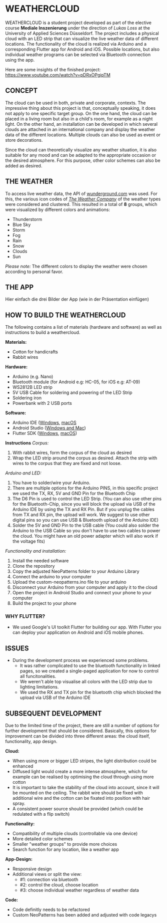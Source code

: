 # WEATHERCLOUD
WEATHERCLOUD is a student project developed as part of the elective course **Mediale Inszenierung** under the direction of *Lukas Loss* at the University of Applied Sciences Düsseldorf. The project includes a physical cloud with an LED strip that can visualize the live weather data of different locations. The functionality of the cloud is realized via Arduino and a corresponding Flutter app for Android and iOS. Possible locations, but also individual weather programs can be selected via Bluetooth connection using the app.

Here are some insights of the finished project: https://www.youtube.com/watch?v=pDRxOPgipTM


## CONCEPT
The cloud can be used in both, private and corporate, contexts. The impressive thing about this project is that, conceptually speaking, it does not apply to one specific target group. On the one hand, the cloud can be placed in a living room but also in a child's room, for example as a night light. On the other hand, an installation can be developed in which several clouds are attached in an international company and display the weather data of the different locations. Multiple clouds can also be used as event or store decorations. 

Since the cloud can theoretically visualize any weather situation, it is also suitable for any mood and can be adapted to the appropriate occasion or the desired atmosphere. For this purpose, other color schemes can also be added as desired.

## THE WEATHER
To access live weather data, the API of [wunderground.com](https://www.wunderground.com/) was used. For this, the various icon codes of [*The Weather Company*](https://docs.google.com/document/d/1qpc4QN3YDpGDGGNYVINh7tfeulcZ4fxPSC5f4KzpR_U/edit) of the weather types were considered and clustered. This resulted in a total of **8** groups, which were visualized by different colors and animations:

- Thunderstorm
- Blue Sky
- Storm
- Fog
- Rain
- Snow
- Clouds
- Sun

*Please note:*
The different colors to display the weather were chosen according to personal favor.

## THE APP
Hier einfach die drei Bilder der App (wie in der Präsentation einfügen)

## HOW TO BUILD THE WEATHERCLOUD
The following contains a list of materials (hardware and software) as well as instructions to build a weathercloud.

**Materials:**
- Cotton for handicrafts
- Rabbit wires

**Hardware:**
- Arduino (e.g. Nano)
- Bluetooth module (for Android e.g: HC-05, for iOS e.g: AT-09)
- WS2812B LED strip
- 5V USB Cable for soldering and powering of the LED Strip
- Soldering iron
- Powerbank with 2 USB ports

**Software:**
- Arduino IDE ([Windows](https://www.arduino.cc/en/guide/windows#toc1), [macOS](https://www.arduino.cc/en/guide/macOSX)
- Android Studio ([Windows and Mac](https://developer.android.com/studio#downloads))
- Flutter SDK ([Windows](https://flutter.dev/docs/get-started/install/windows), [macOS](https://flutter.dev/docs/get-started/install/macos))

**Instructions**
*Corpus:*
1. With rabbit wires, form the corpus of the cloud as desired
2. Wrap the LED strip around the corpus as desired. Attach the strip with wires to the corpus that they are fixed and not loose.

*Arduino and LED:*
1. You have to solder/wire your Arduino. 
2. There are multiple options for the Arduino PINS, in this specific project we used the TX, RX, 5V and GND Pin for the Bluetooth Chip 
3. The D6 Pin is used to control the LED Strip. 
(You can also use other pins for the Bluetooth-Chip, since you will block the upload via USB of the Arduino IDE by using the TX and RX Pin. But if you unplug the cables from TX and RX pin, the upload will work. We suggest to use other digital pins so you can use USB & Bluetooth upload of the Arduino IDE)
4. Solder the 5V and GND Pin to the USB cable
(You could also solder the Arduino to the USB Cable so you don't have to use two cables to power the cloud. You might have an old power adapter which will also work if the voltage fits)

*Functionality and installation:*
1. Install the needed software
2. Clone the repository
3. Copy the adjusted NeoPatterns folder to your Arduino Library
4. Connect the arduino to your computer
5. Upload the custom-neopatterns.ino file to your arduino
6. Disconnect your Arduino from your computer and apply it to the cloud
7. Open the project in Android Studio and connect your phone to your computer
8. Build the project to your phone

### WHY FLUTTER?
- We used Google's UI toolkit Flutter for building our app. With Flutter you can deploy your application on Android and iOS mobile phones.

## ISSUES
- During the development process we experienced some problems.
  - It was rather complicated to use the bluetooth functionality in linked pages, so we created a single-paged application for now to control all funcitonalities.
  - We weren't able top visualise all colors with the LED strip due to lighting limitations. 
  - We used the RX and TX pin for the bluetooth chip which blocked the upload via USB of the Arduino IDE

## SUBSEQUENT DEVELOPMENT
Due to the limited time of the project, there are still a number of options for further development that should be considered. Basically, this options for improvement can be divided into three different areas: the cloud itself, functionality, app design.

**Cloud:**
- When using more or bigger LED stripes, the light distribution could be enhanced
- Diffused light would create a more intense atmosphere, which for example can be realised by optimising the cloud through using more cotton
- It is important to take the stability of the cloud into account, since it will be mounted on the ceiling. The rabbit wire should be fixed with additional wire and the cotton can be fixated into position with hair spray. 
- A consistent power source should be provided (which could be redulated with a flip switch)

**Functionality:**
- Compatibility of multiple clouds (controllable via one device)
- More detailed color schemes
- Smaller "weather groups" to provide more choices
- Search function for any location, like a weather app

**App-Design:**
- Responsive design
- Additional views or split the view:
  - #1: connection via bluetooth
  - #2: control the cloud, choose location
  - #3: choose individual weather regardless of weather data

**Code:**
- Code definitly needs to be refactored
- Custom NeoPatterns has been added and adjusted with code legacys
